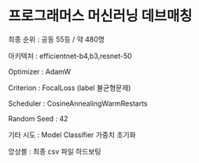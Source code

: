 # 프로그래머스 머신러닝 데브매칭

최종 순위 : 공동 55등 / 약 480명

아키텍처 : efficientnet-b4,b3,resnet-50

Optimizer : AdamW

Criterion : FocalLoss (label 불균형문제)

Scheduler : CosineAnnealingWarmRestarts

Random Seed : 42

기타 시도 : Model Classifier 가중치 초기화

앙상블 : 최종 csv 파일 하드보팅 

